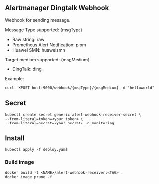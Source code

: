## Alertmanager Dingtalk Webhook
Webhook for sending message.

Message Type supported: {msgType}
- Raw string: raw
- Prometheus Alert Notification: prom
- Huawei SMN: huaweismn

Target medium supported: {msgMedium}
- DingTalk: ding

Example: 
```
curl -XPOST host:9000/webhook/{msgType}/{msgMedium} -d "helloworld"
```

## Secret
```
kubectl create secret generic alert-webhook-receiver-secret \
--from-literal=token=<your_token> \
--from-literal=secret=<your_secret> -n monitoring
```

## Install
```
kubectl apply -f deploy.yaml
```

### Build image

```
docker build -t <NAME>/alert-webhook-receiver:<TAG> .
docker image prune -f
```

